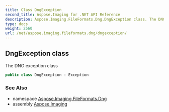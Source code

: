 ```yaml
---
title: Class DngException
second_title: Aspose.Imaging for .NET API Reference
description: Aspose.Imaging.FileFormats.Dng.DngException class. The DNG exception class
type: docs
weight: 2560
url: /net/aspose.imaging.fileformats.dng/dngexception/
---
```

## DngException class

The DNG exception class

```csharp
public class DngException : Exception
```

### See Also

* namespace [Aspose.Imaging.FileFormats.Dng](../../aspose.imaging.fileformats.dng/)
* assembly [Aspose.Imaging](../../)


